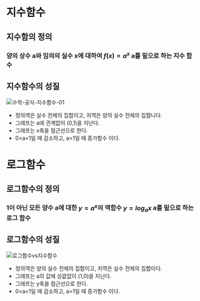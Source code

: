 # 지수함수
## 지수함의 정의  
 ### 양의 상수 a와 임의의 실수 x에 대하여 $f(x) =a^{x}$ a를 밑으로 하는 지수 함수  
## 지수함수의 성질  
![수학-공식-지수함수-01](https://github.com/DooHub/Electromagnetic_Math/assets/99073912/5fe50e04-3081-460f-97d2-e63cacde480a)
  + 정의역은 실수 전체의 집합이고, 치역은 양의 실수 전체의 집합니다.
  + 그래프는 a에 관계없이 (0,1)을 지난다.
  + 그래프는 x축을 점근선으로 한다.
  + 0<a<1일 때 감소하고, a>1일 때 증가함수 이다.
# 로그함수  
## 로그함수의 정의  
 ### 1이 아닌 모든 양수 a에 대한 $y=a^{x}$의 역함수 $y=log_{a}x$ a를 밑으로 하는 로그 함수
## 로그함수의 성질  
![로그함수vs지수함수](https://github.com/DooHub/Electromagnetic_Math/assets/99073912/98177a0a-3f1e-43e3-8ae2-cf35e4227197)
 + 정의역은 양의 실수 전체의 집합이고, 치역은 실수 전체의 집합이다.
 + 그래프는 a의 값에 상괎없이 (1,0)을 지닌다.
 + 그래프는 y축을 점근선으로 한다.
 + 0<a<1일 때 감소하고, a>1일 때 증가함수 이다.

